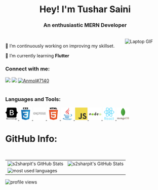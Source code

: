 <h1 align="center">Hey! I'm Tushar Saini</h1>
<h3 align="center">An enthusiastic MERN Developer</h3>
<br>

<img src = "https://www.puttiapps.com/wp-content/uploads/2021/05/stats.gif" alt="Laptop GIF" width="25%" align="right">

🔸 I’m continuously working on improving my skillset.

🔹 I’m currently learning **Flutter**

<div>
  <!-- <img src="https://api.visitorbadge.io/api/visitors?path=https%3A%2F%2Fgithub.com%2Fs2sharpit%2Fs2sharpit&label=VISITORS&labelColor=%23000&countColor=%230A0209" /> -->
  <h3>Connect with me:</h3>
  <a href="https://www.linkedin.com/in/s2sharpit/"><img src="https://img.shields.io/badge/LinkedIn-d5d5d5?style=for-the-badge&logo=linkedin&logoColor=0A0209"/></a>
  <a href="mailto:s2sharpit@gmail.com"><img src="https://img.shields.io/badge/Gmail-d5d5d5?style=for-the-badge&logo=gmail&logoColor=0A0209" /></a>
  <a href="https://twitter.com/s2sharpit"><img src="https://img.shields.io/badge/twitter-d5d5d5?style=for-the-badge&logo=twitter&logoColor=0A0209" alt="Anmol#7140" ></a>
</div>
<br>


<h3 align="left">Languages and Tools:</h3>
<p align="left"> <a href="https://getbootstrap.com" target="_blank" rel="noreferrer"> <img src="https://raw.githubusercontent.com/devicons/devicon/master/icons/bootstrap/bootstrap-plain-wordmark.svg" alt="bootstrap" width="40" height="40"/> </a> <a href="https://www.w3schools.com/css/" target="_blank" rel="noreferrer"> <img src="https://raw.githubusercontent.com/devicons/devicon/master/icons/css3/css3-original-wordmark.svg" alt="css3" width="40" height="40"/> </a> <a href="https://expressjs.com" target="_blank" rel="noreferrer"> <img src="https://raw.githubusercontent.com/devicons/devicon/master/icons/express/express-original-wordmark.svg" alt="express" width="40" height="40"/> </a> <a href="https://www.w3.org/html/" target="_blank" rel="noreferrer"> <img src="https://raw.githubusercontent.com/devicons/devicon/master/icons/html5/html5-original-wordmark.svg" alt="html5" width="40" height="40"/> </a> <a href="https://www.java.com" target="_blank" rel="noreferrer"> <img src="https://raw.githubusercontent.com/devicons/devicon/master/icons/java/java-original.svg" alt="java" width="40" height="40"/> </a> <a href="https://developer.mozilla.org/en-US/docs/Web/JavaScript" target="_blank" rel="noreferrer"> <img src="https://raw.githubusercontent.com/devicons/devicon/master/icons/javascript/javascript-original.svg" alt="javascript" width="40" height="40"/> </a> <a href="https://nodejs.org" target="_blank" rel="noreferrer"> <img src="https://raw.githubusercontent.com/devicons/devicon/master/icons/nodejs/nodejs-original-wordmark.svg" alt="nodejs" width="40" height="40"/> </a> <a href="https://reactjs.org/" target="_blank" rel="noreferrer"> <img src="https://raw.githubusercontent.com/devicons/devicon/master/icons/react/react-original-wordmark.svg" alt="react" width="40" height="40"/> </a>  <a href="https://www.mongodb.com/" target="_blank" rel="noreferrer"> <img src="https://raw.githubusercontent.com/devicons/devicon/master/icons/mongodb/mongodb-original-wordmark.svg" alt="mongodb" width="40" height="40"/> </a></p>
<h1> GitHub Info: </h1>
<br>
<table align="center" border="0" cellpadding="0" cellspacing="0">
    <!-- <thead>
        <tr>
            <th colspan="2"><img src="https://activity-graph.herokuapp.com/graph?username=s2sharpit&theme=tokyo-night" alt="s2sharpit's contribution timeline" /></th>
        </tr>
    </thead> -->
    <tbody>
        <tr>
            <td><img src="https://github-readme-stats.vercel.app/api?username=s2sharpit&show_icons=true&locale=en&theme=tokyonight" alt="s2sharpit's GitHub Stats" />               </td>
            <td><img src="https://streak-stats.demolab.com/?user=s2sharpit&theme=tokyonight" alt="s2sharpit's GitHub Stats" /></td>
        </tr>
        <tr>
            <td>
            <img src="https://github-readme-stats.vercel.app/api/top-langs/?username=s2sharpit&layout=compact&theme=tokyonight" alt="most used languages" />
</td>
        </tr>
    </tbody>
</table>

<p align="left"> <img src="https://komarev.com/ghpvc/?username=s2sharpit&label=Profile%20views&color=272eef&style=for-the-badge" alt="profile views" /> </p>